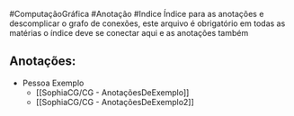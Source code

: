 #ComputaçãoGráfica #Anotação #Indice 
Índice para as anotações e descomplicar o grafo de conexões, este arquivo é obrigatório em todas as matérias o índice deve se conectar aqui e as anotações também

## Anotações:
- Pessoa Exemplo
	- [[SophiaCG/CG - AnotaçõesDeExemplo]]
	- [[SophiaCG/CG - AnotaçõesDeExemplo2]]